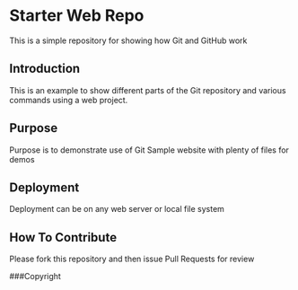 # Starter Web Repo

This is a simple repository for showing how Git and GitHub work

## Introduction

This is an example to show different parts of the Git repository and various commands
using a web project.

## Purpose

Purpose is to demonstrate use of Git
Sample website with plenty of files for demos

## Deployment

Deployment can be on any web server or local file system

## How To Contribute

Please fork this repository and then issue Pull Requests for review 

###Copyright